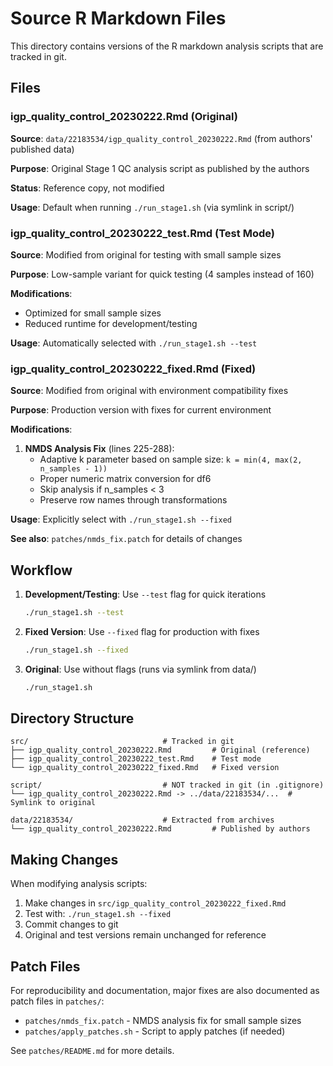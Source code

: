 # Source R Markdown Files

This directory contains versions of the R markdown analysis scripts that are tracked in git.

## Files

### igp_quality_control_20230222.Rmd (Original)

**Source**: `data/22183534/igp_quality_control_20230222.Rmd` (from authors' published data)

**Purpose**: Original Stage 1 QC analysis script as published by the authors

**Status**: Reference copy, not modified

**Usage**: Default when running `./run_stage1.sh` (via symlink in script/)

### igp_quality_control_20230222_test.Rmd (Test Mode)

**Source**: Modified from original for testing with small sample sizes

**Purpose**: Low-sample variant for quick testing (4 samples instead of 160)

**Modifications**:
- Optimized for small sample sizes
- Reduced runtime for development/testing

**Usage**: Automatically selected with `./run_stage1.sh --test`

### igp_quality_control_20230222_fixed.Rmd (Fixed)

**Source**: Modified from original with environment compatibility fixes

**Purpose**: Production version with fixes for current environment

**Modifications**:
1. **NMDS Analysis Fix** (lines 225-288):
   - Adaptive k parameter based on sample size: `k = min(4, max(2, n_samples - 1))`
   - Proper numeric matrix conversion for df6
   - Skip analysis if n_samples < 3
   - Preserve row names through transformations

**Usage**: Explicitly select with `./run_stage1.sh --fixed`

**See also**: `patches/nmds_fix.patch` for details of changes

## Workflow

1. **Development/Testing**: Use `--test` flag for quick iterations
   ```bash
   ./run_stage1.sh --test
   ```

2. **Fixed Version**: Use `--fixed` flag for production with fixes
   ```bash
   ./run_stage1.sh --fixed
   ```

3. **Original**: Use without flags (runs via symlink from data/)
   ```bash
   ./run_stage1.sh
   ```

## Directory Structure

```
src/                              # Tracked in git
├── igp_quality_control_20230222.Rmd         # Original (reference)
├── igp_quality_control_20230222_test.Rmd    # Test mode
└── igp_quality_control_20230222_fixed.Rmd   # Fixed version

script/                           # NOT tracked in git (in .gitignore)
└── igp_quality_control_20230222.Rmd -> ../data/22183534/...  # Symlink to original

data/22183534/                    # Extracted from archives
└── igp_quality_control_20230222.Rmd         # Published by authors
```

## Making Changes

When modifying analysis scripts:

1. Make changes in `src/igp_quality_control_20230222_fixed.Rmd`
2. Test with: `./run_stage1.sh --fixed`
3. Commit changes to git
4. Original and test versions remain unchanged for reference

## Patch Files

For reproducibility and documentation, major fixes are also documented as patch files in `patches/`:

- `patches/nmds_fix.patch` - NMDS analysis fix for small sample sizes
- `patches/apply_patches.sh` - Script to apply patches (if needed)

See `patches/README.md` for more details.
